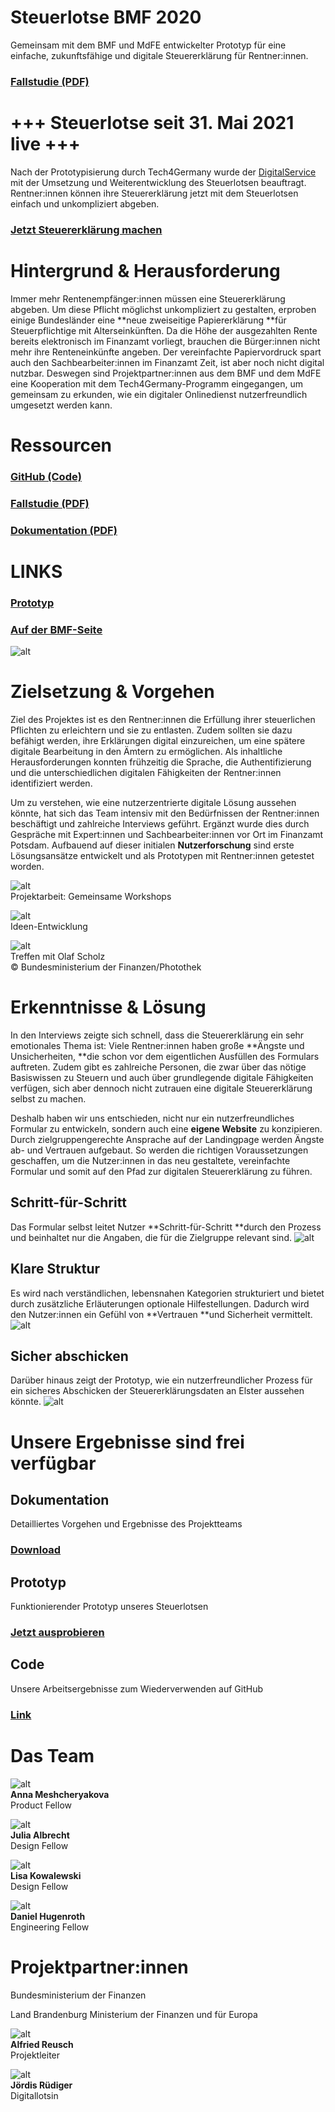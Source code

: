 # **Steuerlotse BMF 2020**


Gemeinsam mit dem BMF und MdFE entwickelter Prototyp für eine einfache, zukunftsfähige und digitale Steuererklärung für Rentner:innen. 


### [Fallstudie (PDF)](https://tech.4germany.org/wp-content/uploads/2020/10/Fallstudie_Steuerlotse.pdf)


# +++ Steuerlotse seit 31. Mai 2021 live +++

Nach der Prototypisierung durch Tech4Germany wurde der [DigitalService](https://digitalservice.bund.de) mit der Umsetzung und Weiterentwicklung des Steuerlotsen beauftragt. Rentner:innen können ihre Steuererklärung jetzt mit dem Steuerlotsen einfach und unkompliziert abgeben. 


### [Jetzt Steuererklärung machen](http://www.steuerlotse-rente.de) 


# Hintergrund & Herausforderung

Immer mehr Rentenempfänger:innen müssen eine Steuererklärung abgeben. Um diese Pflicht möglichst unkompliziert zu gestalten, erproben einige Bundesländer eine **neue zweiseitige Papiererklärung **für Steuerpflichtige mit Alterseinkünften. Da die Höhe der ausgezahlten Rente bereits elektronisch im Finanzamt vorliegt, brauchen die Bürger:innen nicht mehr ihre Renteneinkünfte angeben. Der vereinfachte Papiervordruck spart auch den Sachbearbeiter:innen im Finanzamt Zeit, ist aber noch nicht digital nutzbar. Deswegen sind Projektpartner:innen aus dem BMF und dem MdFE eine Kooperation mit dem Tech4Germany-Programm eingegangen, um gemeinsam zu erkunden, wie ein digitaler Onlinedienst nutzerfreundlich umgesetzt werden kann.


# Ressourcen


### [GitHub (Code)](https://github.com/tech4germany/steuerlotse) 


### [Fallstudie (PDF)](f1_Fallstudie_Steuerlotse.pdf)


### [Dokumentation (PDF)](f2_Steuerlotse-Doku-Final-212020.pdf)


# LINKS


### [Prototyp](https://steuerlotse.tech4germany.org/)


### [Auf der BMF-Seite](https://www.bundesfinanzministerium.de/Content/DE/Standardartikel/Themen/Schlaglichter/Rentenbesteuerung/2020-10-16-steuerlotse.html)

![alt](01_Screenshot-from-1280x730.png)

# Zielsetzung & Vorgehen

Ziel des Projektes ist es den Rentner:innen die Erfüllung ihrer steuerlichen Pflichten zu erleichtern und sie zu entlasten. Zudem sollten sie dazu befähigt werden, ihre Erklärungen digital einzureichen, um eine spätere digitale Bearbeitung in den Ämtern zu ermöglichen. Als inhaltliche Herausforderungen konnten frühzeitig die Sprache, die Authentifizierung und die unterschiedlichen digitalen Fähigkeiten der Rentner:innen identifiziert werden.

Um zu verstehen, wie eine nutzerzentrierte digitale Lösung aussehen könnte, hat sich das Team intensiv mit den Bedürfnissen der Rentner:innen beschäftigt und zahlreiche Interviews geführt. Ergänzt wurde dies durch Gespräche mit Expert:innen und Sachbearbeiter:innen vor Ort im Finanzamt Potsdam. Aufbauend auf dieser initialen **Nutzerforschung** sind erste Lösungsansätze entwickelt und als Prototypen mit Rentner:innen getestet worden.

![alt](02_Projektarbeit1-1280x960.png) \
Projektarbeit: Gemeinsame Workshops

![alt](03_Projektarbeit6-1280x960.png) \
Ideen-Entwicklung

![alt](04_scholz-bild1.png) \
Treffen mit Olaf Scholz \
© Bundesministerium der Finanzen/Photothek


# Erkenntnisse & Lösung

In den Interviews zeigte sich schnell, dass die Steuererklärung ein sehr emotionales Thema ist: Viele Rentner:innen haben große **Ängste und Unsicherheiten, **die schon vor dem eigentlichen Ausfüllen des Formulars auftreten. Zudem gibt es zahlreiche Personen, die zwar über das nötige Basiswissen zu Steuern und auch über grundlegende digitale Fähigkeiten verfügen, sich aber dennoch nicht zutrauen eine digitale Steuererklärung selbst zu machen.

Deshalb haben wir uns entschieden, nicht nur ein nutzerfreundliches Formular zu entwickeln, sondern auch eine **eigene Website** zu konzipieren. Durch zielgruppengerechte Ansprache auf der Landingpage werden Ängste ab- und Vertrauen aufgebaut. So werden die richtigen Voraussetzungen geschaffen, um die Nutzer:innen in das neu gestaltete, vereinfachte Formular und somit auf den Pfad zur digitalen Steuererklärung zu führen.


## Schritt-für-Schritt

Das Formular selbst leitet Nutzer **Schritt-für-Schritt **durch den Prozess und beinhaltet nur die Angaben, die für die Zielgruppe relevant sind. 
![alt](05_meine-Steuernummer-1280x800.png)

## Klare Struktur

Es wird nach verständlichen, lebensnahen Kategorien strukturiert und bietet durch zusätzliche Erläuterungen optionale Hilfestellungen. Dadurch wird den Nutzer:innen ein Gefühl von **Vertrauen **und Sicherheit vermittelt.
![alt](06_spenden-und-mitgliedsbeitraege-1280x800.png)

## Sicher abschicken

Darüber hinaus zeigt der Prototyp, wie ein nutzerfreundlicher Prozess für ein sicheres Abschicken der Steuererklärungsdaten an Elster aussehen könnte.
![alt](07_vielen-dank-1280x1276.png)

# Unsere Ergebnisse sind frei verfügbar


## Dokumentation

Detailliertes Vorgehen und Ergebnisse des Projektteams


### [Download](f2_Steuerlotse-Doku-Final-212020.pdf) 


## Prototyp

Funktionierender Prototyp unseres Steuerlotsen


### [Jetzt ausprobieren](http://www.steuerlotse.tech4germany.org) 


## Code

Unsere Arbeitsergebnisse zum Wiederverwenden auf GitHub


### [Link](https://github.com/tech4germany/steuerlotse) 


# Das Team

![alt](08_Anna_Meshcheryakova.png) \
**Anna Meshcheryakova** \
Product Fellow

![alt](09_Julia_Albrecht.png) \
**Julia Albrecht** \
Design Fellow

![alt](10_Lisa_Kowalewski.png) \
**Lisa Kowalewski** \
Design Fellow

![alt](11_Daniel_Hugenroth.png) \
**Daniel Hugenroth** \
Engineering Fellow


# Projektpartner:innen

Bundesministerium der Finanzen

Land Brandenburg Ministerium der Finanzen und für Europa

![alt](12_Alfried_Reusch.png) \
**Alfried Reusch** \
Projektleiter

![alt](13_Jördis_Rüdiger.png) \
**Jördis Rüdiger** \
Digitallotsin
